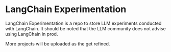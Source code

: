 # LangChain Experimentation
LangChain Experimentation is a repo to store LLM experiments conducted with LangChain.  It should be noted that the LLM community does not advise using LangChain in prod.

More projects will be uploaded as the get refined.
